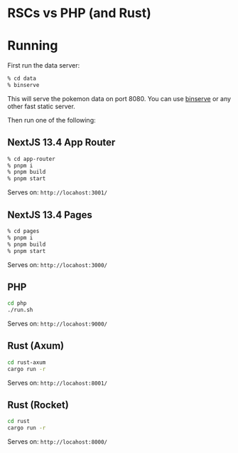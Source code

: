 RSCs vs PHP (and Rust)
======================

# Running

First run the data server:
  
```bash
% cd data
% binserve
```

This will serve the pokemon data on port 8080. You can use [binserve](https://github.com/mufeedvh/binserve) or any other fast static server.

Then run one of the following:

## NextJS 13.4 App Router

```bash
% cd app-router
% pnpm i
% pnpm build
% pnpm start
```

Serves on: `http://locahost:3001/`

## NextJS 13.4 Pages

```bash
% cd pages
% pnpm i
% pnpm build
% pnpm start
```

Serves on: `http://locahost:3000/`

## PHP

```bash
cd php
./run.sh
```

Serves on: `http://locahost:9000/`

## Rust (Axum)

```bash
cd rust-axum
cargo run -r
```

Serves on: `http://locahost:8001/`

## Rust (Rocket)

```bash
cd rust
cargo run -r
```

Serves on: `http://locahost:8000/`
